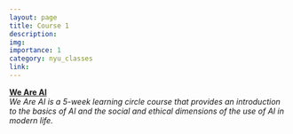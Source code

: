 ```yaml
---
layout: page
title: Course 1
description: 
img: 
importance: 1
category: nyu_classes
link: 
---
```


[**We Are AI**](https://dataresponsibly.github.io/we-are-ai/)  
*We Are AI is a 5-week learning circle course that provides an introduction to the basics of AI and the social and ethical dimensions of the use of AI in modern life.*  






